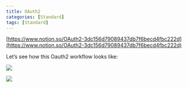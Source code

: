 ```yaml
---
title: OAuth2
categories: [Standard]
tags: [Standard]
---
```


[https://www.notion.so/OAuth2-3dc156d79089437db7f6becd4fbc222d](https://www.notion.so/OAuth2-3dc156d79089437db7f6becd4fbc222d)


Let’s see how this Oauth2 workflow looks like:


![](https://prod-files-secure.s3.us-west-2.amazonaws.com/9960fb2a-b75e-4bea-a8f9-b00925db1215/3bce41e0-99e8-4ebd-9701-e2bc9cbb79a2/Untitled.png?X-Amz-Algorithm=AWS4-HMAC-SHA256&X-Amz-Content-Sha256=UNSIGNED-PAYLOAD&X-Amz-Credential=ASIAZI2LB4666RJ4UROB%2F20251008%2Fus-west-2%2Fs3%2Faws4_request&X-Amz-Date=20251008T202433Z&X-Amz-Expires=3600&X-Amz-Security-Token=IQoJb3JpZ2luX2VjECwaCXVzLXdlc3QtMiJHMEUCIQCTINjeFJhZ%2FJ71ARj57y92QfnBRZ%2FSXQPXNaZJcUBppwIgOFLJ3o%2FvijDf0jcNzsgT455TNzlBJLdZt54TSZO0SyIqiAQIxf%2F%2F%2F%2F%2F%2F%2F%2F%2F%2FARAAGgw2Mzc0MjMxODM4MDUiDF78CHyqyuZvmwXXkyrcA78Aa8skTHzX2O%2Ba%2BHg%2FpJs15kyuY6e0rh%2FyekHK2Tcjaw%2BUZJlJbe97TBsWRd63Y4JQu7Ds9FJ6lgkd37VQrnHFWNFDMZmtnaiI8uVaKMFpl4pgyPtKWq4de%2Fvi7uT%2BAN9AJvSMUJv4ORkN0i7fHRGbA6HwyrZZH%2BO%2BKGLCP9Ne8Y98zOtXR0y1RQgon6RZnSeYlzWF1aqeAbTvykmpx0JH0AnOmNkZmedOoAR5P%2BxW7Bm7UJyla1bhaTbOSySAcu4DEE0uHjRN3hFub9885No28wq4xMbUbj2bEP6leecXfSbxag1hQ1Hp2Ig%2BoG8P0or7C9zon59RsntIaQYwqMlLHV1oON35j4CO1A6%2FKq1AjAaSeJ22ceVSIXKHuuoi%2BP%2FJIOOKUsG4%2BP1ETWltilkXDQ1otlD606%2BgByCVaDc4jce3ZL0iBvu1NbaEl%2FAFM2D1Qn74jYTUh8WBgdYqikLw1%2FOL4q69JI9RkRirouGogvR8UD4BL2JTkFWbMyhO97Xvb9%2FCrnkSVTdYtck0TJoIMvtcvTdVPrIXF6Je2zb5iku5CSZSNCw93%2FE7sp6eCHIGQz4HBGBZlhfH4EW3G7UVOxTQwTfqtMVFMlbuhvQSrGe6n2s9S%2F8kVaDuMJD1mscGOqUB%2FvwGtN6fUNdbUMaRQAfRgH%2FMJyecbB0UXU4cAzA6X5vG%2FdBYbKShE%2BG2%2BarYAf7Niaj3k6e7gVB1m4UyfE0BDaEQ5NywexPq8IitA7qEeqQQlY6QU%2Bef74fRem3qzOSiHPx13o9HNe%2FAnlaB7oRMSYFnwFvwHfnIBZOcrIfsM9jun88MNWIzAlRrCQ345RYXDICdzQcxhQSy%2Bj0DyO1CCugjdEAU&X-Amz-Signature=ed931c5fb54f234c77f914b2fe0818e8a50d56eac552ba0f4b66dae34d409bdf&X-Amz-SignedHeaders=host&x-amz-checksum-mode=ENABLED&x-id=GetObject)


![](https://prod-files-secure.s3.us-west-2.amazonaws.com/9960fb2a-b75e-4bea-a8f9-b00925db1215/27d32b66-de43-41de-80f7-7edb81d1190f/Untitled.png?X-Amz-Algorithm=AWS4-HMAC-SHA256&X-Amz-Content-Sha256=UNSIGNED-PAYLOAD&X-Amz-Credential=ASIAZI2LB4666RJ4UROB%2F20251008%2Fus-west-2%2Fs3%2Faws4_request&X-Amz-Date=20251008T202433Z&X-Amz-Expires=3600&X-Amz-Security-Token=IQoJb3JpZ2luX2VjECwaCXVzLXdlc3QtMiJHMEUCIQCTINjeFJhZ%2FJ71ARj57y92QfnBRZ%2FSXQPXNaZJcUBppwIgOFLJ3o%2FvijDf0jcNzsgT455TNzlBJLdZt54TSZO0SyIqiAQIxf%2F%2F%2F%2F%2F%2F%2F%2F%2F%2FARAAGgw2Mzc0MjMxODM4MDUiDF78CHyqyuZvmwXXkyrcA78Aa8skTHzX2O%2Ba%2BHg%2FpJs15kyuY6e0rh%2FyekHK2Tcjaw%2BUZJlJbe97TBsWRd63Y4JQu7Ds9FJ6lgkd37VQrnHFWNFDMZmtnaiI8uVaKMFpl4pgyPtKWq4de%2Fvi7uT%2BAN9AJvSMUJv4ORkN0i7fHRGbA6HwyrZZH%2BO%2BKGLCP9Ne8Y98zOtXR0y1RQgon6RZnSeYlzWF1aqeAbTvykmpx0JH0AnOmNkZmedOoAR5P%2BxW7Bm7UJyla1bhaTbOSySAcu4DEE0uHjRN3hFub9885No28wq4xMbUbj2bEP6leecXfSbxag1hQ1Hp2Ig%2BoG8P0or7C9zon59RsntIaQYwqMlLHV1oON35j4CO1A6%2FKq1AjAaSeJ22ceVSIXKHuuoi%2BP%2FJIOOKUsG4%2BP1ETWltilkXDQ1otlD606%2BgByCVaDc4jce3ZL0iBvu1NbaEl%2FAFM2D1Qn74jYTUh8WBgdYqikLw1%2FOL4q69JI9RkRirouGogvR8UD4BL2JTkFWbMyhO97Xvb9%2FCrnkSVTdYtck0TJoIMvtcvTdVPrIXF6Je2zb5iku5CSZSNCw93%2FE7sp6eCHIGQz4HBGBZlhfH4EW3G7UVOxTQwTfqtMVFMlbuhvQSrGe6n2s9S%2F8kVaDuMJD1mscGOqUB%2FvwGtN6fUNdbUMaRQAfRgH%2FMJyecbB0UXU4cAzA6X5vG%2FdBYbKShE%2BG2%2BarYAf7Niaj3k6e7gVB1m4UyfE0BDaEQ5NywexPq8IitA7qEeqQQlY6QU%2Bef74fRem3qzOSiHPx13o9HNe%2FAnlaB7oRMSYFnwFvwHfnIBZOcrIfsM9jun88MNWIzAlRrCQ345RYXDICdzQcxhQSy%2Bj0DyO1CCugjdEAU&X-Amz-Signature=f534f6f2a5fece16579fed9b0279f5f1d65ef0adeea0628b779e2496a8318c84&X-Amz-SignedHeaders=host&x-amz-checksum-mode=ENABLED&x-id=GetObject)

